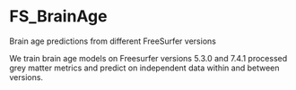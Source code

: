 # FS_BrainAge
Brain age predictions from different FreeSurfer versions

We train brain age models on Freesurfer versions 5.3.0 and 7.4.1 processed grey matter metrics and predict on independent data within and between versions.
